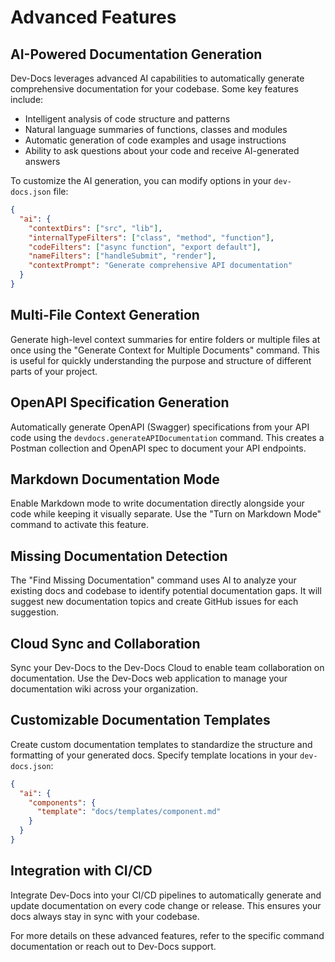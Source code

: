 # Advanced Features

## AI-Powered Documentation Generation

Dev-Docs leverages advanced AI capabilities to automatically generate comprehensive documentation for your codebase. Some key features include:

- Intelligent analysis of code structure and patterns
- Natural language summaries of functions, classes and modules  
- Automatic generation of code examples and usage instructions
- Ability to ask questions about your code and receive AI-generated answers

To customize the AI generation, you can modify options in your `dev-docs.json` file:

```json
{
  "ai": {
    "contextDirs": ["src", "lib"],
    "internalTypeFilters": ["class", "method", "function"],
    "codeFilters": ["async function", "export default"],
    "nameFilters": ["handleSubmit", "render"],
    "contextPrompt": "Generate comprehensive API documentation"
  }
}
```

## Multi-File Context Generation 

Generate high-level context summaries for entire folders or multiple files at once using the "Generate Context for Multiple Documents" command. This is useful for quickly understanding the purpose and structure of different parts of your project.

## OpenAPI Specification Generation

Automatically generate OpenAPI (Swagger) specifications from your API code using the `devdocs.generateAPIDocumentation` command. This creates a Postman collection and OpenAPI spec to document your API endpoints.

## Markdown Documentation Mode

Enable Markdown mode to write documentation directly alongside your code while keeping it visually separate. Use the "Turn on Markdown Mode" command to activate this feature.

## Missing Documentation Detection

The "Find Missing Documentation" command uses AI to analyze your existing docs and codebase to identify potential documentation gaps. It will suggest new documentation topics and create GitHub issues for each suggestion.

## Cloud Sync and Collaboration

Sync your Dev-Docs to the Dev-Docs Cloud to enable team collaboration on documentation. Use the Dev-Docs web application to manage your documentation wiki across your organization.

## Customizable Documentation Templates

Create custom documentation templates to standardize the structure and formatting of your generated docs. Specify template locations in your `dev-docs.json`:

```json
{
  "ai": {
    "components": {
      "template": "docs/templates/component.md"
    }
  }
}
```

## Integration with CI/CD 

Integrate Dev-Docs into your CI/CD pipelines to automatically generate and update documentation on every code change or release. This ensures your docs always stay in sync with your codebase.

For more details on these advanced features, refer to the specific command documentation or reach out to Dev-Docs support.